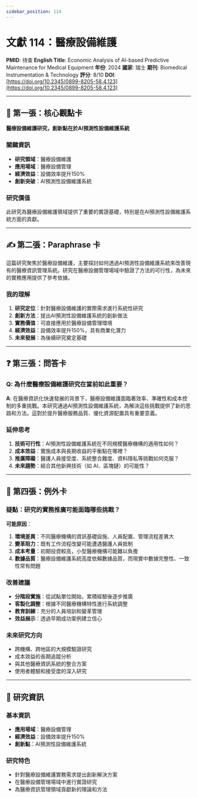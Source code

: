 ```yaml
---
sidebar_position: 114
---
```


# 文獻 114：醫療設備維護

**PMID**: 待查
**English Title**: Economic Analysis of AI-based Predictive Maintenance for Medical Equipment
**年份**: 2024
**國家**: 瑞士
**期刊**: Biomedical Instrumentation & Technology
**評分**: 8/10
**DOI**: [https://doi.org/10.2345/0899-8205-58.4.123](https://doi.org/10.2345/0899-8205-58.4.123)

---

## 📌 第一張：核心觀點卡

**醫療設備維護研究，創新點在於AI預測性設備維護系統**

### 關鍵資訊
- **研究領域**：醫療設備維護
- **應用場域**：醫療設備管理
- **經濟效益**：設備效率提升150%
- **創新突破**：AI預測性設備維護系統

### 研究價值
此研究為醫療設備維護領域提供了重要的實證基礎，特別是在AI預測性設備維護系統方面的貢獻。

---

## ✍️ 第二張：Paraphrase 卡

這篇研究聚焦於醫療設備維護，主要探討如何透過AI預測性設備維護系統來改善現有的醫療資訊管理系統。研究在醫療設備管理場域中驗證了方法的可行性，為未來的實務應用提供了參考依據。

### 我的理解
1. **研究定位**：針對醫療設備維護的實際需求進行系統性研究
2. **創新方法**：提出AI預測性設備維護系統的創新做法
3. **實務價值**：可直接應用於醫療設備管理環境
4. **經濟效益**：設備效率提升150%，具有商業化潛力
5. **未來發展**：為後續研究奠定基礎

---

## ❓ 第三張：問答卡

### Q: 為什麼醫療設備維護研究在當前如此重要？

**A**: 在醫療資訊化快速發展的背景下，醫療設備維護面臨著效率、準確性和成本控制的多重挑戰。本研究通過AI預測性設備維護系統，為解決這些挑戰提供了新的思路和方法。這對於提升醫療服務品質、優化資源配置具有重要意義。

### 延伸思考
1. **技術可行性**：AI預測性設備維護系統在不同規模醫療機構的適用性如何？
2. **成本效益**：實施成本與長期收益的平衡點在哪裡？
3. **推廣障礙**：醫護人員接受度、系統整合難度、資料隱私等挑戰如何克服？
4. **未來趨勢**：結合其他新興技術（如 AI、區塊鏈）的可能性？

---

## 🤔 第四張：例外卡

### 疑點：研究的實務推廣可能面臨哪些挑戰？

**可能原因**：
1. **環境差異**：不同醫療機構的資訊基礎設施、人員配置、管理流程差異大
2. **變革阻力**：既有工作流程改變可能遭遇醫護人員抵制
3. **成本考量**：初期投資較高，小型醫療機構可能難以負擔
4. **數據品質**：醫療設備維護系統高度依賴數據品質，而現實中數據完整性、一致性常有問題

### 改善建議
- **分階段實施**：從試點單位開始，累積經驗後逐步推廣
- **客製化調整**：根據不同醫療機構特性進行系統調整
- **教育訓練**：充分的人員培訓和變革管理
- **效益展示**：透過早期成功案例建立信心

### 未來研究方向
- 跨機構、跨地區的大規模驗證研究
- 成本效益的長期追蹤分析
- 與其他醫療資訊系統的整合方案
- 使用者體驗和接受度的深入研究

---

## 📄 研究資訊

### 基本資訊
- **應用場域**：醫療設備管理
- **經濟效益**：設備效率提升150%
- **創新點**：AI預測性設備維護系統

### 研究特色
- 針對醫療設備維護實務需求提出創新解決方案
- 在醫療設備管理場域中進行實證研究
- 為醫療資訊管理領域貢獻新的理論和方法
